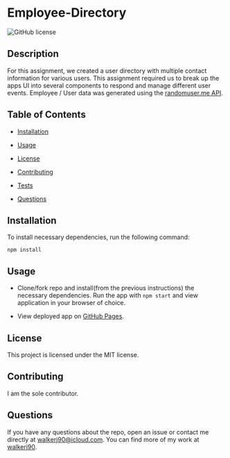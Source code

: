 # Employee-Directory

![GitHub license](https://img.shields.io/badge/license-MIT-blue.svg)

## Description

For this assignment, we created a user directory with multiple contact information for various users. This assignment required us to break up the apps UI into several components to respond and manage different user events. Employee / User data was generated using the [randomuser.me API](https://randomuser.me).

## Table of Contents

* [Installation](#installation)

* [Usage](#usage)

* [License](#license)

* [Contributing](#contributing)

* [Tests](#tests)

* [Questions](#questions)

## Installation

To install necessary dependencies, run the following command:

```
npm install
```

## Usage

* Clone/fork repo and install(from the previous instructions) the necessary dependencies. Run the app with `npm start` and view application in your browser of choice.

* View deployed app on [GitHub Pages](https://walkerj90.github.io/employee-directory/).

## License

This project is licensed under the MIT license.

## Contributing

I am the sole contributor.

## Questions

If you have any questions about the repo, open an issue or contact me directly at walkerj90@icloud.com. You can find more of my work at [walkerj90](https://github.com/walkerj90/).